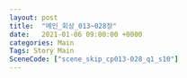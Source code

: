 ```yaml
---
layout: post
title:  "메인_회상_013~028장"
date:   2021-01-06 09:00:00 +0000
categories: Main
Tags: Story Main
SceneCode: ["scene_skip_cp013-028_q1_s10"]
---
```

